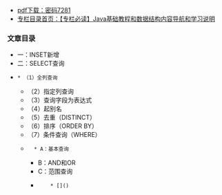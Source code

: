   * [pdf下载：密码7281](https://url18.ctfile.com/f/22722418-803434693-77fa8b)
  * [专栏目录首页：【专栏必读】Java基础教程和数据结构内容导航和学习说明](https://zhangxing-tech.blog.csdn.net/article/details/127306871)

### 文章目录

  * 一：INSET新增
  * 二：SELECT查询
  *     * （1）全列查询
    * （2）指定列查询
    * （3）查询字段为表达式
    * （4）起别名
    * （5）去重（DISTINCT）
    * （6）排序（ORDER BY）
    * （7）条件查询（WHERE）
    *       * A：基本查询
      * B：AND和OR
      * C：范围查询
      *         * []()

